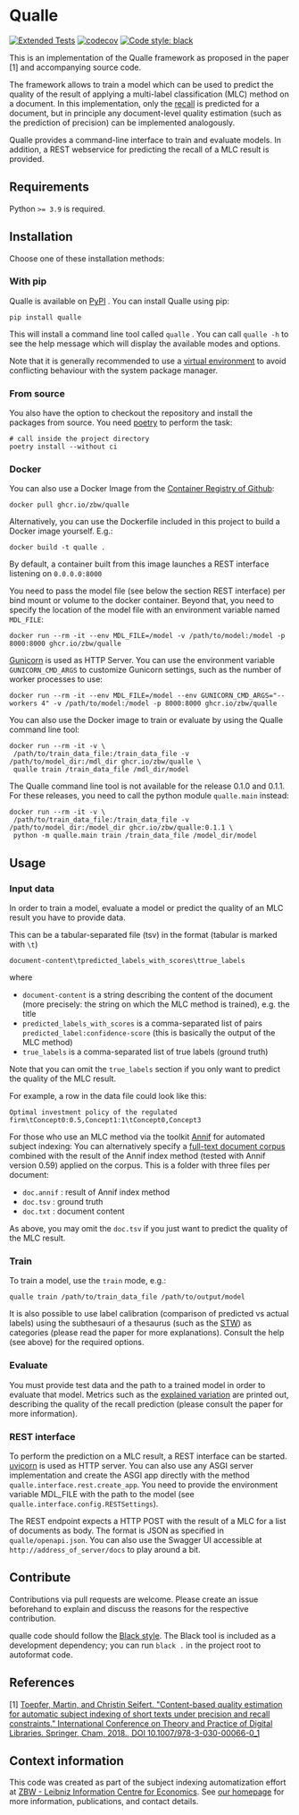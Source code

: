 # Qualle
[![Extended Tests](https://github.com/zbw/qualle/actions/workflows/extended.yml/badge.svg)](https://github.com/zbw/qualle/actions/workflows/extended.yml)
[![codecov](https://codecov.io/gh/zbw/qualle/branch/master/graph/badge.svg?token=ZE7OWKA83Q)](https://codecov.io/gh/zbw/qualle)
[![Code style: black](https://img.shields.io/badge/code%20style-black-000000.svg)](https://github.com/psf/black)

This is an implementation of the Qualle framework as proposed in the paper
[1] and accompanying source code.

The framework allows to train a model which can be used to predict
the quality of the result of applying a multi-label classification (MLC)
method on a document. In this implementation, only the
[recall](https://en.wikipedia.org/wiki/Precision_and_recall)
is predicted for a document, but in principle
any document-level quality estimation (such as the prediction of precision)
can be implemented analogously.

Qualle provides a command-line interface to train
and evaluate models. In addition, a REST webservice for predicting
the recall of a MLC result is provided.


## Requirements

Python ``>= 3.9`` is required.

## Installation

Choose one of these installation methods:

### With pip
Qualle is available on [PyPI](https://pypi.org/) . You can install Qualle using pip:

``pip install qualle``

This will install a command line tool called `qualle` . You can call `qualle -h` to see the help message which will
display the available modes and options.

Note that it is generally recommended to use a [virtual environment](https://docs.python.org/3/tutorial/venv.html) to avoid
 conflicting behaviour with the system package manager.

### From source
You also have the option to checkout the repository and install the packages from source. You need
[poetry](https://python-poetry.org) to perform the task:

```shell
# call inside the project directory
poetry install --without ci
```

### Docker
You can also use a Docker Image from the [Container Registry of Github](https://github.com/zbw/qualle/pkgs/container/qualle):

``docker pull ghcr.io/zbw/qualle``

Alternatively, you can use the Dockerfile included in this project to build a Docker image yourself. E.g.:

 ``docker build -t qualle .``

By default, a container built from this image launches a REST interface listening on ``0.0.0.0:8000``

You need to pass the model file (see below the section REST interface) per bind mount or volume to the docker container.
Beyond that, you need to specify the location of the model file with an
environment variable named `MDL_FILE`:

``docker run --rm -it --env MDL_FILE=/model -v /path/to/model:/model -p 8000:8000 ghcr.io/zbw/qualle``

[Gunicorn](https://gunicorn.org/) is used as HTTP Server. You can use the environment variable ``GUNICORN_CMD_ARGS`` to customize
Gunicorn settings, such as the number of worker processes to use:

``docker run --rm -it --env MDL_FILE=/model --env GUNICORN_CMD_ARGS="--workers 4" -v /path/to/model:/model -p 8000:8000 ghcr.io/zbw/qualle``

You can also use the Docker image to train or evaluate by using the Qualle command line tool:

```shell
docker run --rm -it -v \
 /path/to/train_data_file:/train_data_file -v /path/to/model_dir:/mdl_dir ghcr.io/zbw/qualle \
 qualle train /train_data_file /mdl_dir/model
 ```

The Qualle command line tool is not available for the release 0.1.0 and 0.1.1. For these releases,
you need to call the python module ``qualle.main`` instead:

```shell
docker run --rm -it -v \
 /path/to/train_data_file:/train_data_file -v /path/to/model_dir:/model_dir ghcr.io/zbw/qualle:0.1.1 \
 python -m qualle.main train /train_data_file /model_dir/model
```

## Usage

### Input data 
In order to train a model, evaluate a model or predict the quality of an MLC result
you have to provide data.

This can be a tabular-separated file (tsv) in the format (tabular is marked with ``\t``)

```document-content\tpredicted_labels_with_scores\ttrue_labels```

where
- ``document-content`` is a string describing the content of the document
(more precisely: the string on which the MLC method is trained), e.g. the title
- ``predicted_labels_with_scores`` is a comma-separated list of pairs ``predicted_label:confidence-score``
(this is basically the output of the MLC method)
- ``true_labels`` is a comma-separated list of true labels (ground truth)

Note that you can omit the ``true_labels`` section if you only want to predict the 
quality of the MLC result.

For example, a row in the data file could look like this:

``Optimal investment policy of the regulated firm\tConcept0:0.5,Concept1:1\tConcept0,Concept3``

For those who use an MLC method via the toolkit [Annif](https://github.com/NatLibFi/annif) for automated subject indexing:
You can alternatively specify a
[full-text document corpus](https://github.com/NatLibFi/Annif/wiki/Document-corpus-formats/70a8f079313e872ed513a4bff1747c604b5781a7)
 combined with the result of the Annif index method (tested with Annif version 0.59) applied on the corpus.
This is a  folder with three files per document:

* ``doc.annif`` : result of Annif index method
* ``doc.tsv`` : ground truth
* ``doc.txt`` : document content

As above, you may omit the ``doc.tsv`` if you just want to
predict the quality of the MLC result.

### Train
To train a model, use the ``train`` mode, e.g.:

``qualle train /path/to/train_data_file /path/to/output/model``

It is also possible to use label calibration (comparison of predicted vs actual labels) using the subthesauri of a thesaurus (such as the [STW](http://zbw.eu/stw/version/latest/about))
as categories (please read the paper for more explanations). Consult the help (see above) for the required options.

### Evaluate
You must provide test data and the path to a trained model in order to evaluate that model. Metrics
such as the [explained variation](https://en.wikipedia.org/wiki/Explained_variation) are printed out, describing the quality
of the recall prediction (please consult the paper for more information).

### REST interface
To perform the prediction on a MLC result, a REST interface can be started.
[uvicorn](https://www.uvicorn.org/) is used as HTTP server. You can also use any
ASGI server implementation and create the ASGI app directly with the method
``qualle.interface.rest.create_app``. You need to provide the environment variable
MDL_FILE with the path to the model (see ``qualle.interface.config.RESTSettings``).

The REST endpoint expects a HTTP POST with the result of a MLC for a list of documents
as body. The format is JSON as specified in ``qualle/openapi.json``. You can also use
the Swagger UI accessible at ``http://address_of_server/docs`` to play around a bit.


## Contribute

Contributions via pull requests are welcome. Please create an issue beforehand
to explain and discuss the reasons for the respective contribution.

qualle code should follow the [Black style](https://black.readthedocs.io/en/stable/the_black_code_style/current_style.html).
The Black tool is included as a development dependency; you can run `black .` in the project root to autoformat code.

## References
[1] [Toepfer, Martin, and Christin Seifert. "Content-based quality estimation for automatic subject indexing of short texts under precision and recall constraints." International Conference on Theory and Practice of Digital Libraries. Springer, Cham, 2018., DOI 10.1007/978-3-030-00066-0_1](https://arxiv.org/abs/1806.02743)

## Context information
This code was created as part of the subject indexing automatization effort at [ZBW - Leibniz Information Centre for Economics](https://www.zbw.eu/en/). See [our homepage](https://www.zbw.eu/en/about-us/knowledge-organisation/automation-of-subject-indexing-using-methods-from-artificial-intelligence) for more information, publications, and contact details.
